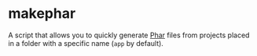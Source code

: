 # makephar
A script that allows you to quickly generate [Phar](https://www.php.net/manual/en/book.phar.php) files from projects placed in a folder with a specific name (`app` by default). 

